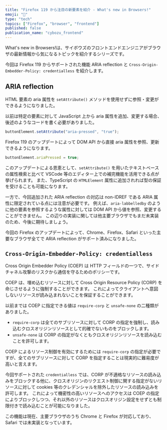 ```yaml
---
title: "Firefox 119 から注目の新要素を紹介 - What's new in Browsers!"
emoji: "🎃"
type: "tech"
topics: ["Firefox", "browser", "frontend"]
published: false
publication_name: "cybozu_frontend"
---
```


What's new in Browsers!は、サイボウズのフロントエンドエンジニアがブラウザの最新情報から気になるトピックを紹介するシリーズです。

今回は Firefox 119 からサポートされた機能 ARIA reflection と `Cross-Origin-Embedder-Policy: credentialless` を紹介します。

## ARIA reflection

HTML 要素の aria 属性を `setAttribute()` メソッドを使用せずに参照・変更ができるようになりました。

以前は特定の要素に対して JavaScript 上から aria 属性を追加、変更する場合、後述のようなコードを書く必要がありました。

```js
buttonElement.setAttribute("aria-pressed", "true");
```

Firefox 119 のアップデートによって DOM API から直接 aria 属性を参照、更新できるようになります。

```js
buttonElement.ariaPressed = true;
```

このアップデートによる恩恵として、`setAttribute()` を用いたテキストベースの属性検索と比べて VSCode 等のエディター上での補完機能を活用できる点が挙げられます。
また、TypeScript の `HTMLElement` 属性に追加されれば型の保証を受けることも可能になります。

一方で、今回追加された ARIA reflection の対応は non-IDREF である ARIA 属性に限定されている点には注意が必要です。
例えば、`aria-labbelledby` のように他の要素を参照するような属性に対しては DOM API から値を参照、変更することができません。
この辺りの実装に関しては他主要ブラウザでもまだ未実装のため、今後に期待しましょう。

今回の Firefox のアップデートによって、Chrome、Firefox、Safari といった主要なブラウザ全てで ARIA reflection がサポート済みになりました。

## `Cross-Origin-Embedder-Policy: credentialless`

Cross Origin Embedder Policy (COEP) は HTTP フィールドの一つで、サイドチャネル攻撃のリスクから通信を守るためのポリシーです。

COEP は、埋め込むリソースに対して Cross Origin Resource Policy (CORP) を命じさせるように強制することができます。
これによってクライアントへ意図しないリソースが読み込まれないことを保証することができます。

以前までは COEP に指定できる値は `require-corp` と `unsafe-none` の二種類がありました。

- `require-corp` は全てのサブリソースに対して CORP の指定を強制し、読み込むクロスオリジンリソースとして的確でないものをブロックします。
- `unsafe-none` は CORP の指定がなくともクロスオリジンリソースを読み込むことを許可します。

COEP によるリソース制御を有効にするためには `require-corp` の指定が必要ですが、全てのサブリソースに対して CORP を指定することは現実的に難易度が高いと言えます。

今回サポートされた `credentialless` では、CORP が不適格なリソースの読み込みをブロックする他に、クロスオリジンのリクエスト制御に関する指定がないリソースに対して cookies 等のクレデンシャルを除外したリソースの読み込みを許可します。
これによって機密性の高いリソースへのアクセスは COEP の指定によりブロックしつつ、それ以外のリソースはクロスオリジン設定をせずとも制限付きで読み込むことが可能になりました。

この機能は現在、主要ブラウザのうち Chrome と Firefox が対応しており、Safari では未実装となっています。
